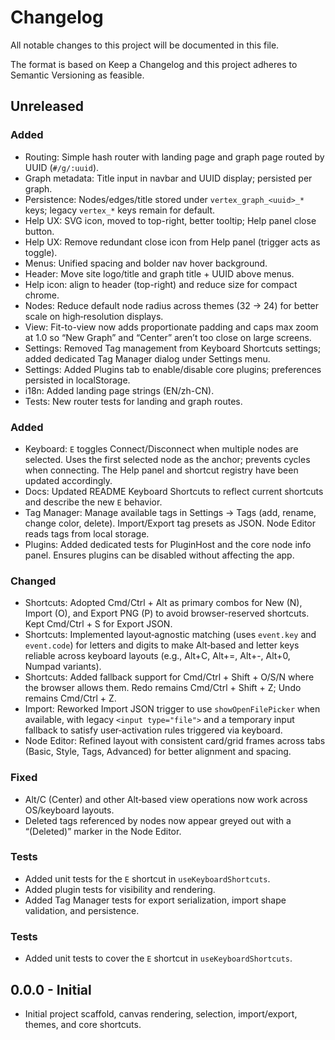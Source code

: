 # Changelog

All notable changes to this project will be documented in this file.

The format is based on Keep a Changelog and this project adheres to Semantic Versioning as feasible.

## Unreleased

### Added
- Routing: Simple hash router with landing page and graph page routed by UUID (`#/g/:uuid`).
- Graph metadata: Title input in navbar and UUID display; persisted per graph.
- Persistence: Nodes/edges/title stored under `vertex_graph_<uuid>_*` keys; legacy `vertex_*` keys remain for default.
- Help UX: SVG icon, moved to top-right, better tooltip; Help panel close button.
 - Help UX: Remove redundant close icon from Help panel (trigger acts as toggle).
- Menus: Unified spacing and bolder nav hover background.
- Header: Move site logo/title and graph title + UUID above menus.
 - Help icon: align to header (top-right) and reduce size for compact chrome.
- Nodes: Reduce default node radius across themes (32 → 24) for better scale on high‑resolution displays.
- View: Fit-to-view now adds proportionate padding and caps max zoom at 1.0 so “New Graph” and “Center” aren’t too close on large screens.
- Settings: Removed Tag management from Keyboard Shortcuts settings; added dedicated Tag Manager dialog under Settings menu.
 - Settings: Added Plugins tab to enable/disable core plugins; preferences persisted in localStorage.
- i18n: Added landing page strings (EN/zh-CN).
- Tests: New router tests for landing and graph routes.

### Added
- Keyboard: `E` toggles Connect/Disconnect when multiple nodes are selected. Uses the first selected node as the anchor; prevents cycles when connecting. The Help panel and shortcut registry have been updated accordingly.
- Docs: Updated README Keyboard Shortcuts to reflect current shortcuts and describe the new `E` behavior.
- Tag Manager: Manage available tags in Settings → Tags (add, rename, change color, delete). Import/Export tag presets as JSON. Node Editor reads tags from local storage.
- Plugins: Added dedicated tests for PluginHost and the core node info panel. Ensures plugins can be disabled without affecting the app.

### Changed
- Shortcuts: Adopted Cmd/Ctrl + Alt as primary combos for New (N), Import (O), and Export PNG (P) to avoid browser-reserved shortcuts. Kept Cmd/Ctrl + S for Export JSON.
- Shortcuts: Implemented layout‑agnostic matching (uses `event.key` and `event.code`) for letters and digits to make Alt‑based and letter keys reliable across keyboard layouts (e.g., Alt+C, Alt+=, Alt+-, Alt+0, Numpad variants).
- Shortcuts: Added fallback support for Cmd/Ctrl + Shift + O/S/N where the browser allows them. Redo remains Cmd/Ctrl + Shift + Z; Undo remains Cmd/Ctrl + Z.
- Import: Reworked Import JSON trigger to use `showOpenFilePicker` when available, with legacy `<input type="file">` and a temporary input fallback to satisfy user‑activation rules triggered via keyboard.
- Node Editor: Refined layout with consistent card/grid frames across tabs (Basic, Style, Tags, Advanced) for better alignment and spacing.

### Fixed
- Alt/C (Center) and other Alt‑based view operations now work across OS/keyboard layouts.
- Deleted tags referenced by nodes now appear greyed out with a “(Deleted)” marker in the Node Editor.

### Tests
- Added unit tests for the `E` shortcut in `useKeyboardShortcuts`.
- Added plugin tests for visibility and rendering.
- Added Tag Manager tests for export serialization, import shape validation, and persistence.

### Tests
- Added unit tests to cover the `E` shortcut in `useKeyboardShortcuts`.

## 0.0.0 - Initial
- Initial project scaffold, canvas rendering, selection, import/export, themes, and core shortcuts.

